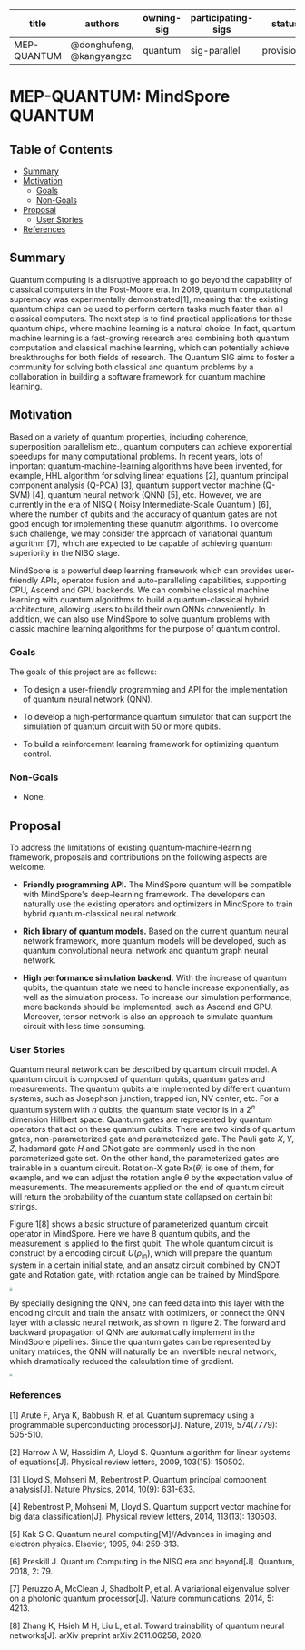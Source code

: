 | title | authors | owning-sig | participating-sigs | status | creation-date | reviewers | approvers | stage | milestone |
| ----- | ------- | ---------- | ------------------ | ------ | ------------- |---------- | --------- | ----- | --------- |
| MEP-QUANTUM | @donghufeng, @kangyangzc  | quantum | sig-parallel | provisional | 2021-06-17 | TBD | TBD | NA | "v0.2" |

# MEP-QUANTUM: MindSpore QUANTUM

## Table of Contents

<!-- toc -->

- [Summary](#summary)
- [Motivation](#motivation)
    - [Goals](#goals)
    - [Non-Goals](#non-goals)
- [Proposal](#proposal)
    - [User Stories](#user-stories)
- [References](#references)

<!-- /toc -->

## Summary

Quantum computing is a disruptive approach to go beyond the capability of classical computers in the Post-Moore era. In 2019, quantum computational supremacy was experimentally demonstrated[1], meaning that the existing quantum chips can be used to perform certern tasks much faster than all classical computers. The next step is to find practical applications for these quantum chips, where machine learning is a natural choice. In fact, quantum machine learning is a fast-growing research area combining both quantum computation and classical machine learning, which can potentially achieve breakthroughs for both fields of research. The Quantum SIG aims to foster a community for solving both classical and quantum problems by a collaboration in building a software framework for quantum machine learning.

## Motivation

Based on a variety of quantum properties, including coherence, superposition parallelism etc., quantum computers can achieve exponential speedups for many computational problems. In recent years, lots of important quantum-machine-learning algorithms have been invented, for example, HHL algorithm for solving linear equations [2], quantum principal component analysis (Q-PCA) [3], quantum support vector machine (Q-SVM) [4], quantum neural network (QNN) [5], etc. However, we are currently in the era of NISQ ( Noisy Intermediate-Scale Quantum ) [6], where the number of qubits and the accuracy of quantum gates are not good enough for implementing these quanutm algorithms. To overcome such challenge, we may consider the approach of variational quantum algorithm [7], which are expected to be capable of achieving quantum superiority in the NISQ stage.

MindSpore is a powerful deep learning framework which can provides user-friendly APIs, operator fusion and auto-paralleling capabilities, supporting CPU, Ascend and GPU backends. We can combine classical machine learning with quantum algorithms to build a quantum-classical hybrid architecture, allowing users to build their own QNNs conveniently. In addition, we can also use MindSpore to solve quantum problems with classic machine learning algorithms for the purpose of quantum control.

### Goals

The goals of this project are as follows:

- To design a user-friendly programming and API for the implementation of quantum neural network (QNN).

- To develop a high-performance quantum simulator that can support the simulation of quantum circuit with 50 or more qubits.

- To build a reinforcement learning framework for optimizing quantum control.

### Non-Goals

- None.

## Proposal

To address the limitations of existing quantum-machine-learning framework, proposals and contributions on the following aspects are welcome.

- **Friendly programming API.** The MindSpore quantum will be compatible with MindSpore's deep-learning framework. The developers can naturally use the existing operators and optimizers in MindSpore to train hybrid quantum-classical neural network.

- **Rich library of quantum models.** Based on the current quantum neural network framework, more quantum models will be developed, such as quantum convolutional neural network and quantum graph neural network.

- **High performance simulation backend.** With the increase of quantum qubits, the quantum state we need to handle increase exponentially, as well as the simulation process. To increase our simulation performance, more backends should be implemented, such as Ascend and GPU. Moreover, tensor network is also an approach to simulate quantum circuit with less time consuming.

### User Stories

Quantum neural network can be described by quantum circuit model. A quantum circuit is composed of quantum qubits, quantum gates and measurements. The quantum qubits are implemented by different quantum systems, such as Josephson junction, trapped ion, NV center, etc. For a quantum system with $n$ qubits, the quantum state vector is in a
$2^n$ dimension Hillbert space. Quantum gates are represented by quantum operators that act on these quantum qubits. There are two kinds of quantum gates, non-parameterized gate and parameterized gate. The Pauli gate $X, Y, Z$, hadamard gate $H$ and CNot gate are commonly used in the non-parameterized gate set. On the other hand, the parameterized gates are trainable in a quantum circuit. Rotation-X gate $\text{Rx}(\theta)$ is one of them, for example, and we can adjust the rotation angle $\theta$ by the expectation value of measurements. The measurements applied on the end of quantum circuit will return the probability of the quantum state collapsed on certain bit strings.

Figure 1[8] shows a basic structure of parameterized quantum circuit operator in MindSpore. Here we have 8 quantum qubits, and the measurement is applied to the first qubit. The whole quantum circuit is construct by a encoding circuit $U(\rho_{\text{in}})$, which will prepare the quantum system in a certain initial state, and an ansatz circuit combined by CNOT gate and Rotation gate, with rotation angle can be trained by MindSpore.

<img src="./TT_QNN.png" style="zoom:30%" div align=center/>

By specially designing the QNN, one can feed data into this layer with the encoding circuit and train the ansatz with optimizers, or connect the QNN layer with a classic neural network, as shown in figure 2. The forward and backward propagation of QNN are automatically implement in the MindSpore pipelines. Since the quantum gates can be represented by unitary matrices, the QNN will naturally be an invertible neural network, which dramatically reduced the calculation time of gradient.

<img src="./MindQuantum-architecture.png" style="zoom:30%" div align=center/>

### References

[1] Arute F, Arya K, Babbush R, et al. Quantum supremacy using a programmable superconducting processor[J]. Nature, 2019, 574(7779): 505-510.

[2] Harrow A W, Hassidim A, Lloyd S. Quantum algorithm for linear systems of equations[J]. Physical review letters, 2009, 103(15): 150502.

[3] Lloyd S, Mohseni M, Rebentrost P. Quantum principal component analysis[J]. Nature Physics, 2014, 10(9): 631-633.

[4] Rebentrost P, Mohseni M, Lloyd S. Quantum support vector machine for big data classification[J]. Physical review letters, 2014, 113(13): 130503.

[5] Kak S C. Quantum neural computing[M]//Advances in imaging and electron physics. Elsevier, 1995, 94: 259-313.

[6] Preskill J. Quantum Computing in the NISQ era and beyond[J]. Quantum, 2018, 2: 79.

[7] Peruzzo A, McClean J, Shadbolt P, et al. A variational eigenvalue solver on a photonic quantum processor[J]. Nature communications, 2014, 5: 4213.

[8] Zhang K, Hsieh M H, Liu L, et al. Toward trainability of quantum neural networks[J]. arXiv preprint arXiv:2011.06258, 2020.
